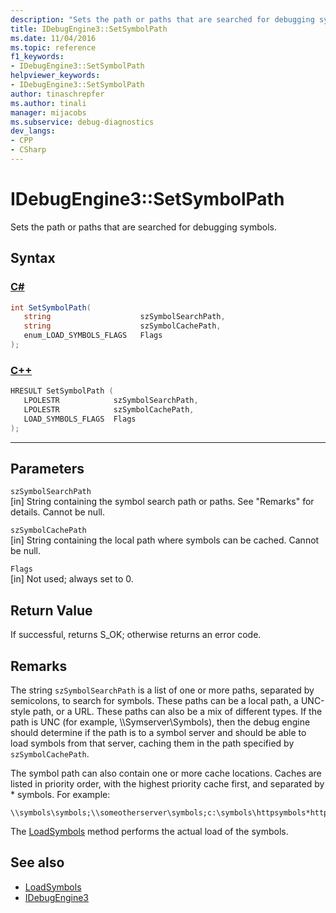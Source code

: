 ```yaml
---
description: "Sets the path or paths that are searched for debugging symbols."
title: IDebugEngine3::SetSymbolPath
ms.date: 11/04/2016
ms.topic: reference
f1_keywords:
- IDebugEngine3::SetSymbolPath
helpviewer_keywords:
- IDebugEngine3::SetSymbolPath
author: tinaschrepfer
ms.author: tinali
manager: mijacobs
ms.subservice: debug-diagnostics
dev_langs:
- CPP
- CSharp
---
```

# IDebugEngine3::SetSymbolPath

Sets the path or paths that are searched for debugging symbols.

## Syntax

### [C#](#tab/csharp)
```csharp
int SetSymbolPath(
   string                    szSymbolSearchPath,
   string                    szSymbolCachePath,
   enum_LOAD_SYMBOLS_FLAGS   Flags
);
```
### [C++](#tab/cpp)
```cpp
HRESULT SetSymbolPath (
   LPOLESTR            szSymbolSearchPath,
   LPOLESTR            szSymbolCachePath,
   LOAD_SYMBOLS_FLAGS  Flags
);
```
---

## Parameters

`szSymbolSearchPath`\
[in] String containing the symbol search path or paths. See "Remarks" for details. Cannot be null.

`szSymbolCachePath`\
[in] String containing the local path where symbols can be cached. Cannot be null.

`Flags`\
[in] Not used; always set to 0.

## Return Value
 If successful, returns S_OK; otherwise returns an error code.

## Remarks
 The string `szSymbolSearchPath` is a list of one or more paths, separated by semicolons, to search for symbols. These paths can be a local path, a UNC-style path, or a URL. These paths can also be a mix of different types. If the path is UNC (for example, \\\Symserver\Symbols), then the debug engine should determine if the path is to a symbol server and should be able to load symbols from that server, caching them in the path specified by `szSymbolCachePath`.

 The symbol path can also contain one or more cache locations. Caches are listed in priority order, with the highest priority cache first, and separated by * symbols. For example:

```
\\symbols\symbols;\\someotherserver\symbols;c:\symbols\httpsymbols*https://msdl.microsoft.com
```

 The [LoadSymbols](../../../extensibility/debugger/reference/idebugengine3-loadsymbols.md) method performs the actual load of the symbols.

## See also
- [LoadSymbols](../../../extensibility/debugger/reference/idebugengine3-loadsymbols.md)
- [IDebugEngine3](../../../extensibility/debugger/reference/idebugengine3.md)

